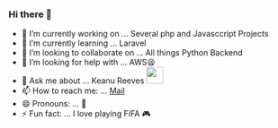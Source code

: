 ### Hi there 👋

<!--
**stephen-jr/stephen-jr** is a ✨ _special_ ✨ repository because its `README.md` (this file) appears on your GitHub profile.

Here are some ideas to get you started:

-->

- 🔭 I’m currently working on ... Several php and Javasccript Projects
- 🌱 I’m currently learning ... Laravel
- 👯 I’m looking to collaborate on ... All things Python Backend
- 🤔 I’m looking for help with ... AWS😫
- 💬 Ask me about ... Keanu Reeves <img style="width:30px;height:30px;" src="https://upload.wikimedia.org/wikipedia/commons/thumb/3/33/Reuni%C3%A3o_com_o_ator_norte-americano_Keanu_Reeves_%2846806576944%29_%28cropped%29.jpg/220px-Reuni%C3%A3o_com_o_ator_norte-americano_Keanu_Reeves_%2846806576944%29_%28cropped%29.jpg">
- 📫 How to reach me: ... [Mail](mailto:stephen24jnr@gmail.com)
- 😄 Pronouns: ... 🤔
- ⚡ Fun fact: ... I love playing FiFA 🎮
